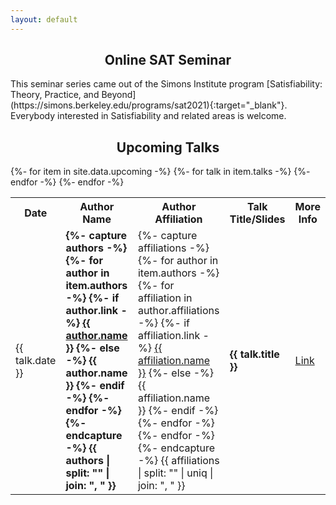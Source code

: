 ```yaml
---
layout: default
---
```


<h2 style="text-align:center">Online SAT Seminar</h2>
This seminar series came out of the Simons Institute program [Satisfiability: Theory, Practice, and Beyond](https://simons.berkeley.edu/programs/sat2021){:target="_blank"}. Everybody interested in Satisfiability and related areas is welcome.

<!-- <h2 style="text-align:center">Join Our Group</h2>
Join our [group](https://groups.google.com/forum/#!forum/ml_logic_seminar/join){:target="_blank"} in order to be notified about upcoming talks. [Subscribe](https://calendar.google.com/calendar/u/1?cid=aTVqMmp2bDZkcnM1bzNpcmg3cGYwa2FyNGdAZ3JvdXAuY2FsZW5kYXIuZ29vZ2xlLmNvbQ){:target="_blank"} in order to add upcoming talks to your calendar. -->

<h2 style="text-align:center">Upcoming Talks</h2>
<div style="overflow-x:auto;">
    <table id="upcoming">
        <tr>
            <th>Date</th>
            <th>Author Name</th>
            <th>Author Affiliation</th>
            <th>Talk Title/Slides</th>
            <th>More Info</th>
        </tr>
        {%- for item in site.data.upcoming -%}
            {%- for talk in item.talks -%}
                <tr>
                    <td>{{ talk.date }}</td>
                    <td><strong>
                        {%- capture authors -%}
                            {%- for author in item.authors -%}
                                {%- if author.link -%} <a href="{{ author.link }}" target="_blank">{{ author.name }}</a>
                                {%- else -%} {{ author.name }}
                                {%- endif -%}
                                <!-- DELIMITER -->
                            {%- endfor -%}
                        {%- endcapture -%}
                        {{ authors | split: "<!-- DELIMITER -->" | join: ", " }}
                    </strong></td>
                    <td>
                        {%- capture affiliations -%}
                            {%- for author in item.authors -%}
                                {%- for affiliation in author.affiliations -%}
                                    {%- if affiliation.link -%} <a href="{{ affiliation.link }}" target="_blank">{{ affiliation.name }}</a>
                                    {%- else -%} {{ affiliation.name }}
                                    {%- endif -%}
                                    <!-- DELIMITER -->
                                {%- endfor -%}
                            {%- endfor -%}
                        {%- endcapture -%}
                        {{ affiliations | split: "<!-- DELIMITER -->" | uniq | join: ", " }}
                    </td>
                    <td><strong>{{ talk.title }}</strong></td>
                    <td><a href="{{ site.baseurl }}/upcoming.html#{{ item.talk-id }}">Link</a></td>
                </tr>
            {%- endfor -%}
        {%- endfor -%}
    </table>
</div>
